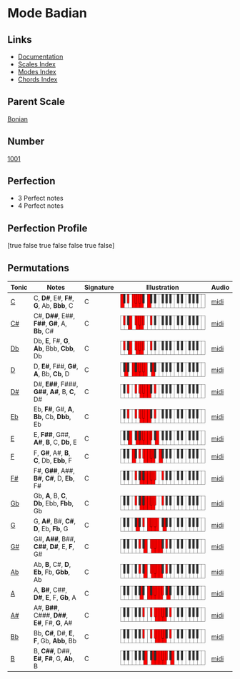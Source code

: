# Mode Badian

## Links

- [Documentation](index.md)
- [Scales Index](Scales.md)
- [Modes Index](Modes.md)
- [Chords Index](Chords.md)

## Parent Scale

[Bonian](ScaleBonian.md)

## Number

[1001](https://ianring.com/musictheory/scales/1001)

## Perfection

- 3 Perfect notes
- 4 Perfect notes

## Perfection Profile

[true false true false false true false]

## Permutations

| Tonic | Notes | Signature | Illustration | Audio |
|-------|-------|-----------|--------------|-------|
| [C](ModeCNaturalBadian.md) | C, **D#**, E#, **F#**, **G**, Ab, **Bbb**, C | C | ![CNaturalBadian](ModeCNaturalBadian.png) | [midi](https://github.com/edipermadi/music/blob/main/docs/ModeCNaturalBadian.mid?raw=true) |
| [C#](ModeCSharpBadian.md) | C#, **D##**, E##, **F##**, **G#**, A, **Bb**, C# | C | ![CSharpBadian](ModeCSharpBadian.png) | [midi](https://github.com/edipermadi/music/blob/main/docs/ModeCSharpBadian.mid?raw=true) |
| [Db](ModeDFlatBadian.md) | Db, **E**, F#, **G**, **Ab**, Bbb, **Cbb**, Db | C | ![DFlatBadian](ModeDFlatBadian.png) | [midi](https://github.com/edipermadi/music/blob/main/docs/ModeDFlatBadian.mid?raw=true) |
| [D](ModeDNaturalBadian.md) | D, **E#**, F##, **G#**, **A**, Bb, **Cb**, D | C | ![DNaturalBadian](ModeDNaturalBadian.png) | [midi](https://github.com/edipermadi/music/blob/main/docs/ModeDNaturalBadian.mid?raw=true) |
| [D#](ModeDSharpBadian.md) | D#, **E##**, F###, **G##**, **A#**, B, **C**, D# | C | ![DSharpBadian](ModeDSharpBadian.png) | [midi](https://github.com/edipermadi/music/blob/main/docs/ModeDSharpBadian.mid?raw=true) |
| [Eb](ModeEFlatBadian.md) | Eb, **F#**, G#, **A**, **Bb**, Cb, **Dbb**, Eb | C | ![EFlatBadian](ModeEFlatBadian.png) | [midi](https://github.com/edipermadi/music/blob/main/docs/ModeEFlatBadian.mid?raw=true) |
| [E](ModeENaturalBadian.md) | E, **F##**, G##, **A#**, **B**, C, **Db**, E | C | ![ENaturalBadian](ModeENaturalBadian.png) | [midi](https://github.com/edipermadi/music/blob/main/docs/ModeENaturalBadian.mid?raw=true) |
| [F](ModeFNaturalBadian.md) | F, **G#**, A#, **B**, **C**, Db, **Ebb**, F | C | ![FNaturalBadian](ModeFNaturalBadian.png) | [midi](https://github.com/edipermadi/music/blob/main/docs/ModeFNaturalBadian.mid?raw=true) |
| [F#](ModeFSharpBadian.md) | F#, **G##**, A##, **B#**, **C#**, D, **Eb**, F# | C | ![FSharpBadian](ModeFSharpBadian.png) | [midi](https://github.com/edipermadi/music/blob/main/docs/ModeFSharpBadian.mid?raw=true) |
| [Gb](ModeGFlatBadian.md) | Gb, **A**, B, **C**, **Db**, Ebb, **Fbb**, Gb | C | ![GFlatBadian](ModeGFlatBadian.png) | [midi](https://github.com/edipermadi/music/blob/main/docs/ModeGFlatBadian.mid?raw=true) |
| [G](ModeGNaturalBadian.md) | G, **A#**, B#, **C#**, **D**, Eb, **Fb**, G | C | ![GNaturalBadian](ModeGNaturalBadian.png) | [midi](https://github.com/edipermadi/music/blob/main/docs/ModeGNaturalBadian.mid?raw=true) |
| [G#](ModeGSharpBadian.md) | G#, **A##**, B##, **C##**, **D#**, E, **F**, G# | C | ![GSharpBadian](ModeGSharpBadian.png) | [midi](https://github.com/edipermadi/music/blob/main/docs/ModeGSharpBadian.mid?raw=true) |
| [Ab](ModeAFlatBadian.md) | Ab, **B**, C#, **D**, **Eb**, Fb, **Gbb**, Ab | C | ![AFlatBadian](ModeAFlatBadian.png) | [midi](https://github.com/edipermadi/music/blob/main/docs/ModeAFlatBadian.mid?raw=true) |
| [A](ModeANaturalBadian.md) | A, **B#**, C##, **D#**, **E**, F, **Gb**, A | C | ![ANaturalBadian](ModeANaturalBadian.png) | [midi](https://github.com/edipermadi/music/blob/main/docs/ModeANaturalBadian.mid?raw=true) |
| [A#](ModeASharpBadian.md) | A#, **B##**, C###, **D##**, **E#**, F#, **G**, A# | C | ![ASharpBadian](ModeASharpBadian.png) | [midi](https://github.com/edipermadi/music/blob/main/docs/ModeASharpBadian.mid?raw=true) |
| [Bb](ModeBFlatBadian.md) | Bb, **C#**, D#, **E**, **F**, Gb, **Abb**, Bb | C | ![BFlatBadian](ModeBFlatBadian.png) | [midi](https://github.com/edipermadi/music/blob/main/docs/ModeBFlatBadian.mid?raw=true) |
| [B](ModeBNaturalBadian.md) | B, **C##**, D##, **E#**, **F#**, G, **Ab**, B | C | ![BNaturalBadian](ModeBNaturalBadian.png) | [midi](https://github.com/edipermadi/music/blob/main/docs/ModeBNaturalBadian.mid?raw=true) |

